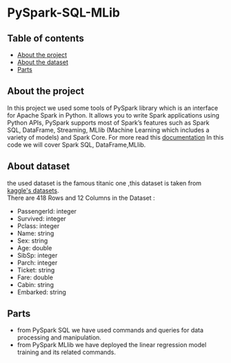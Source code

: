 # PySpark-SQL-MLib

## Table of contents
* [About the project](#About-the-project)
* [About the dataset](#About-the-dataset)
* [Parts](#Parts)



## About the project
In this project we used some tools of PySpark library which is an interface for Apache Spark in Python. 
It  allows you to write Spark applications using Python APIs, 
PySpark supports most of Spark’s features such as Spark SQL, DataFrame, Streaming,
MLlib (Machine Learning which includes a variety of models) and Spark Core. For more read this [documentation](https://spark.apache.org/docs/latest/api/python/) 
In this code we will cover Spark SQL, DataFrame,MLlib.

## About dataset

the used dataset is the famous titanic one ,this dataset is taken from [kaggle's datasets](https://www.kaggle.com/datasets/brendan45774/test-file?resource=download).  
There are 418 Rows and 12 Columns in the Dataset :
 * PassengerId: integer 
 * Survived: integer 
 *  Pclass: integer 
 *  Name: string 
 * Sex: string 
 * Age: double 
 *  SibSp: integer 
 * Parch: integer 
 * Ticket: string 
 * Fare: double 
 * Cabin: string 
 * Embarked: string 


## Parts
* from PySpark SQL we have used commands and queries for data processing and manipulation.
* from PySpark MLlib  we have deployed the linear regression model training and its related commands.
